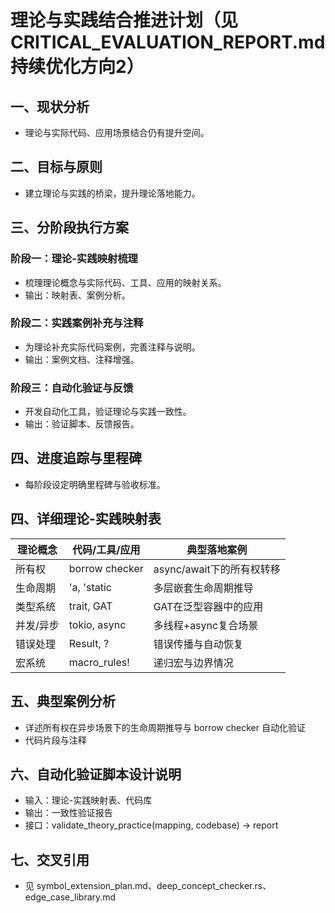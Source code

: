 # 理论与实践结合推进计划（见CRITICAL_EVALUATION_REPORT.md 持续优化方向2）

## 一、现状分析

- 理论与实际代码、应用场景结合仍有提升空间。

## 二、目标与原则

- 建立理论与实践的桥梁，提升理论落地能力。

## 三、分阶段执行方案

### 阶段一：理论-实践映射梳理

- 梳理理论概念与实际代码、工具、应用的映射关系。
- 输出：映射表、案例分析。

### 阶段二：实践案例补充与注释

- 为理论补充实际代码案例，完善注释与说明。
- 输出：案例文档、注释增强。

### 阶段三：自动化验证与反馈

- 开发自动化工具，验证理论与实践一致性。
- 输出：验证脚本、反馈报告。

## 四、进度追踪与里程碑

- 每阶段设定明确里程碑与验收标准。

## 四、详细理论-实践映射表

| 理论概念   | 代码/工具/应用 | 典型落地案例 |
|------------|----------------|--------------|
| 所有权     | borrow checker | async/await下的所有权转移 |
| 生命周期   | 'a, 'static    | 多层嵌套生命周期推导 |
| 类型系统   | trait, GAT     | GAT在泛型容器中的应用 |
| 并发/异步  | tokio, async   | 多线程+async复合场景 |
| 错误处理   | Result, ?      | 错误传播与自动恢复 |
| 宏系统     | macro_rules!   | 递归宏与边界情况 |

## 五、典型案例分析

- 详述所有权在异步场景下的生命周期推导与 borrow checker 自动化验证
- 代码片段与注释

## 六、自动化验证脚本设计说明

- 输入：理论-实践映射表、代码库
- 输出：一致性验证报告
- 接口：validate_theory_practice(mapping, codebase) -> report

## 七、交叉引用

- 见 symbol_extension_plan.md、deep_concept_checker.rs、edge_case_library.md
